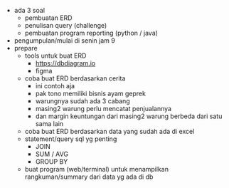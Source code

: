 - ada 3 soal
	- pembuatan ERD
	- penulisan query (challenge)
	- pembuatan program reporting (python / java)
- pengumpulan/mulai di senin jam 9
- prepare
	- tools untuk buat ERD
		- https://dbdiagram.io
		- figma
	- coba buat ERD berdasarkan cerita
		- ini contoh aja
		- pak tono memiliki bisnis ayam geprek
		- warungnya sudah ada 3 cabang
		- masing2 warung perlu mencatat penjualannya
		- dan margin keuntungan dari masing2 warung berbeda dari satu sama lain
	- coba buat ERD berdasarkan data yang sudah ada di excel
	- statement/query sql yg penting
		- JOIN
		- SUM / AVG
		- GROUP BY
	- buat program (web/terminal) untuk menampilkan rangkuman/summary dari data yg ada di db